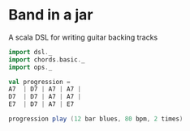 # Band in a jar

A scala DSL for writing guitar backing tracks 

```scala
import dsl._
import chords.basic._
import ops._

val progression =
A7  | D7 | A7 | A7 |
D7  | D7 | A7 | A7 |
E7  | D7 | A7 | E7

progression play (12 bar blues, 80 bpm, 2 times)
```
